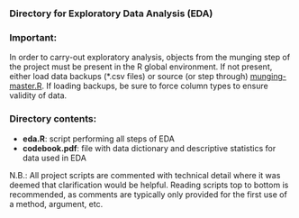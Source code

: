 ### Directory for Exploratory Data Analysis (EDA)

### Important:

In order to carry-out exploratory analysis, objects from the munging step of the project must be present in the R global environment. If not present, either load data backups (*.csv files) or source (or step through) [munging-master.R](../munging/munging-master.R "munging-master.R").  If loading backups, be sure to force column types to ensure validity of data.

### Directory contents:
* **eda.R**: script performing all steps of EDA
* **codebook.pdf**: file with data dictionary and descriptive statistics for data used in EDA

N.B.: All project scripts are commented with technical detail where it was deemed that clarification would be helpful. Reading scripts top to bottom is recommended, as comments are typically only provided for the first use of a method, argument, etc.
